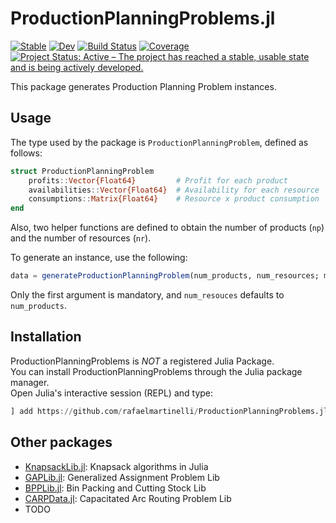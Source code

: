 # ProductionPlanningProblems.jl

[![Stable](https://img.shields.io/badge/docs-stable-blue.svg)](https://rafaelmartinelli.github.io/ProductionPlanningProblems.jl/stable)
[![Dev](https://img.shields.io/badge/docs-dev-blue.svg)](https://rafaelmartinelli.github.io/ProductionPlanningProblems.jl/dev)
[![Build Status](https://github.com/rafaelmartinelli/ProductionPlanningProblems.jl/workflows/CI/badge.svg)](https://github.com/rafaelmartinelli/ProductionPlanningProblems.jl/actions)
[![Coverage](https://codecov.io/gh/rafaelmartinelli/ProductionPlanningProblems.jl/branch/main/graph/badge.svg)](https://codecov.io/gh/rafaelmartinelli/ProductionPlanningProblems.jl)
[![Project Status: Active – The project has reached a stable, usable state and is being actively developed.](https://www.repostatus.org/badges/latest/active.svg)](https://www.repostatus.org/#active)

This package generates Production Planning Problem instances.

## Usage

The type used by the package is `ProductionPlanningProblem`, defined as follows:

```julia
struct ProductionPlanningProblem
    profits::Vector{Float64}         # Profit for each product
    availabilities::Vector{Float64}  # Availability for each resource
    consumptions::Matrix{Float64}    # Resource x product consumption
end
```

Also, two helper functions are defined to obtain the number of products (```np```) and the number of resources (```nr```).

To generate an instance, use the following:

```julia
data = generateProductionPlanningProblem(num_products, num_resources; min_value, max_value)
```

Only the first argument is mandatory, and ```num_resouces``` defaults to ```num_products```.

## Installation

ProductionPlanningProblems is _NOT_ a registered Julia Package.  
You can install ProductionPlanningProblems through the Julia package manager.  
Open Julia's interactive session (REPL) and type:

```julia
] add https://github.com/rafaelmartinelli/ProductionPlanningProblems.jl
```

## Other packages

- [KnapsackLib.jl](https://github.com/rafaelmartinelli/Knapsacks.jl): Knapsack algorithms in Julia
- [GAPLib.jl](https://github.com/rafaelmartinelli/GAPLib.jl): Generalized Assignment Problem Lib
- [BPPLib.jl](https://github.com/rafaelmartinelli/BPPLib.jl): Bin Packing and Cutting Stock Lib
- [CARPData.jl](https://github.com/rafaelmartinelli/CARPData.jl): Capacitated Arc Routing Problem Lib
- TODO
